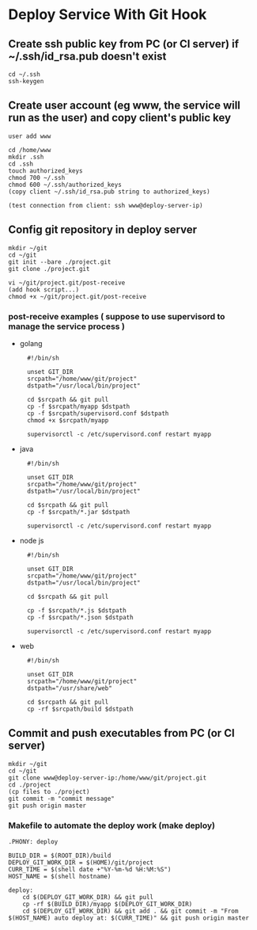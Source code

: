 # Deploy Service With Git Hook

## Create ssh public key from PC (or CI server) if ~/.ssh/id_rsa.pub doesn't exist

    cd ~/.ssh
    ssh-keygen

## Create user account (eg www, the service will run as the user) and copy client's public key

    user add www

    cd /home/www
    mkdir .ssh 
    cd .ssh
    touch authorized_keys
    chmod 700 ~/.ssh
    chmod 600 ~/.ssh/authorized_keys
    (copy client ~/.ssh/id_rsa.pub string to authorized_keys)   

    (test connection from client: ssh www@deploy-server-ip)

## Config git repository in deploy server

    mkdir ~/git
    cd ~/git
    git init --bare ./project.git
    git clone ./project.git

    vi ~/git/project.git/post-receive
    (add hook script...)
    chmod +x ~/git/project.git/post-receive

### post-receive examples ( suppose to use supervisord to manage the service process )

* golang

        #!/bin/sh

        unset GIT_DIR
        srcpath="/home/www/git/project"
        dstpath="/usr/local/bin/project"

        cd $srcpath && git pull
        cp -f $srcpath/myapp $dstpath
        cp -f $srcpath/supervisord.conf $dstpath
        chmod +x $srcpath/myapp

        supervisorctl -c /etc/supervisord.conf restart myapp

* java

        #!/bin/sh

        unset GIT_DIR
        srcpath="/home/www/git/project"
        dstpath="/usr/local/bin/project"

        cd $srcpath && git pull
        cp -f $srcpath/*.jar $dstpath

        supervisorctl -c /etc/supervisord.conf restart myapp

* node js

        #!/bin/sh

        unset GIT_DIR
        srcpath="/home/www/git/project"
        dstpath="/usr/local/bin/project"

        cd $srcpath && git pull

        cp -f $srcpath/*.js $dstpath
        cp -f $srcpath/*.json $dstpath

        supervisorctl -c /etc/supervisord.conf restart myapp

* web

        #!/bin/sh

        unset GIT_DIR
        srcpath="/home/www/git/project"
        dstpath="/usr/share/web"

        cd $srcpath && git pull
        cp -rf $srcpath/build $dstpath


## Commit and push executables from PC (or CI server)
    mkdir ~/git
    cd ~/git
    git clone www@deploy-server-ip:/home/www/git/project.git
    cd ./project
    (cp files to ./project)
    git commit -m "commit message"
    git push origin master

### Makefile to automate the deploy work (make deploy)  

    .PHONY: deploy

    BUILD_DIR = $(ROOT_DIR)/build
    DEPLOY_GIT_WORK_DIR = $(HOME)/git/project
    CURR_TIME = $(shell date +"%Y-%m-%d %H:%M:%S")
    HOST_NAME = $(shell hostname)

    deploy:
        cd $(DEPLOY_GIT_WORK_DIR) && git pull
        cp -rf $(BUILD_DIR)/myapp $(DEPLOY_GIT_WORK_DIR)
        cd $(DEPLOY_GIT_WORK_DIR) && git add . && git commit -m "From $(HOST_NAME) auto deploy at: $(CURR_TIME)" && git push origin master
